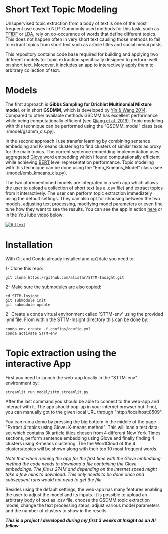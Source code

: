 # Short Text Topic Modeling
Unsupervised topic extraction from a body of text is one of the most frequent use cases in NLP. Commonly used methods for this task, such as [TFIDF](https://en.wikipedia.org/wiki/Tf%E2%80%93idf) or [LDA](https://en.wikipedia.org/wiki/Latent_Dirichlet_allocation), rely on co-occurance of words that define different topics. This does not happen often in very short text causing those methods to fail to extract topics from short text such as article titles and social medai posts.

This repository contains code base required for building and applying two different models for topic extraction specifically designed to perform well on short text. Moreover, it includes an app to interactively apply them to arbitrary collection of text.

# Models
The first approach is **Gibbs Sampling for Drichlet Multinomial Mixture model**, or in short **GSDMM**, which is developed by [Yin & Wang 2014](dbgroup.cs.tsinghua.edu.cn). Compared to other available methods GSDMM has excellent performance while being computationally efficient (see [Qiang et al. 2019](https://arxiv.org/abs/1904.07695)). Topic modeling with this technique can be performed using the "GSDMM_model" class (see ./model/gsdmm_cls.py).

In the second approach I use transfer learning by combining sentence embedding and K-means clustering to find clusters of similar texts as proxy for the main topics. The current sentence embedding implementation uses aggregated [Glove](https://nlp.stanford.edu/projects/glove/) word embedding which I found computationally efficient while achieving [BERT](https://github.com/google-research/bert) level representation performance. Topic modeling with this technique can be done using the "Emb_Kmeans_Model" class (see ./model/emb_kmeans_cls.py).

The two aforementioned models are integrated in a web app which allows the user to upload a collection of short text (as a .csv file) and extract topics from it interactively. The user can perform topic extraction immediately using the default settings. They can also opt for choosing between the two models, adjusting text processing, modifying model parameters or even fine tune how they want to see the results. You can see the app in action [here](http://54.189.234.199:8501) or in the YouTube video below:

[![Alt text](https://img.youtube.com/vi/ckn0lQPvgFw/0.jpg)](https://www.youtube.com/watch?v=ckn0lQPvgFw)

# Installation
With Git and Conda already installed and up2date you need to:

1- Clone this repo:
```
git clone https://github.com/alistar/STTM-Insight.git
```

2- Make sure the submodules are also copied:

```
cd STTM-Insight
git submodule init
git submodule update
```

2- Create a conda virtual environment called 'STTM-env' using the provided .yml file. From within the STTM-Insight directory this can be done by:
```
conda env create -f configs/config.yml
conda activate STTM-env
```
# Topic extraction using the interactive App
First you need to launch the web-app locally in the "STTM-env" environment by:
```
streamlit run model/sttm_streamlit.py
```

After the last command you should be able to connect to the web-app and interact with it. The app should pop-up in your internet browser but if not, you can manually got to the given local URL through "http://localhost:8509".

You can run a demo by pressing the big bottom in the middle of the page "Extract 4 topics using Glove+K-means method". This will load a test data-set which contains 3k article titles chosen from 4 different New York Times sections, perform sentence embedding using Glove and finally finding 4 clusters using K-means clustering. The the WordCloud of the 4 clusters/topics will be shown along with their top 10 most frequent words.

_Note that when running the app for the first time with the Glove embedding method the code needs to download a file containing the Glove embeddings. The file is 274M and depending on the internet speed might take a few mins to download. This only needs to be done once and subsequent runs would not need to get the file_

Besides using the default settings, the web-app has many features enabling the user to adjust the model and its inputs. It is possible to upload an arbitrary body of text as .csv file, choose the GSDMM topic extraction model, change the text processing steps, adjust various model parameters and the number of clusters to show in the results.


***This is a project I developed during my first 3 weeks at Insight as an AI fellow***